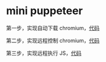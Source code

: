 # mini puppeteer

第一步，实现自动下载 chromium，[代码](./step1/)

第二步，实现远程控制 chromium，[代码](./step2/)

第三步，实现远程执行 JS，[代码](./step3/)


